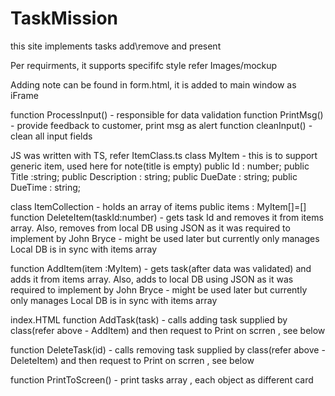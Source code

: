 # TaskMission
this site implements tasks add\remove and present

Per requirments, it supports specififc style refer Images/mockup

Adding note can be found in form.html, it is added to main window as iFrame

function ProcessInput() - responsible for data validation
function PrintMsg() - provide feedback to customer, print msg as alert
function cleanInput() - clean all input fields

JS was written with TS, refer ItemClass.ts
class MyItem - this is to support generic item, used here for note(title is empty)
    public Id : number;
    public Title :string;
    public Description : string;
    public DueDate : string;
    public DueTime : string;

class ItemCollection - holds an array of items
    public items : MyItem[]=[]
function DeleteItem(taskId:number) - gets task Id and removes it from items array. Also, removes from local DB  using JSON as it was required to implement by John Bryce - might be used later but currently only manages Local DB is in sync with items array

function AddItem(item :MyItem)  - gets task(after data was validated) and adds it from items array. Also, adds to local DB using JSON as it was required to implement by John Bryce - might be used later but currently only manages Local DB is in sync with items array

index.HTML
function AddTask(task) - calls adding task supplied by class(refer above - AddItem) and then request to Print on scrren , see below

function DeleteTask(id) - calls removing task supplied by class(refer above - DeleteItem) and then request to Print on scrren , see below

function PrintToScreen() - print tasks array , each object as different card


